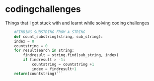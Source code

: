 # codingchallenges
Things that I got stuck with and learnt while solving coding challenges



``` python
    #FINDING SUBSTRING FROM A STRING
    def count_substring(string, sub_string):
    index = 0
    countstring = 0
    for resultsearch in string:
        findresult = string.find(sub_string, index)
        if findresult > -1:
            countstring = countstring +1
            index = findresult+1
    return(countstring)```
